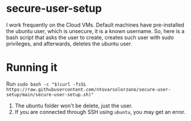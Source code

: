 # secure-user-setup
I work frequently on the Cloud VMs. Default machines have pre-installed the ubuntu user, which is unsecure, it is a known username. So, here is a bash script that asks the user to create, creates such user with sudo privileges, and afterwards, deletes the ubuntu user.

# Running it
Run `sudo bash -c "$(curl -fsSL https://raw.githubusercontent.com/ntovarsolorzano/secure-user-setup/main/secure-user-setup.sh)"`

1. The ubuntu folder won't be delete, just the user.
2. If you are connected through SSH using `ubuntu`, you may get an error.
